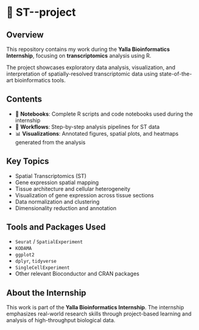 # 🧬 ST--project

## Overview
This repository contains my work during the **Yalla Bioinformatics Internship**, focusing on **transcriptomics** analysis using R.

The project showcases exploratory data analysis, visualization, and interpretation of spatially-resolved transcriptomic data using state-of-the-art bioinformatics tools.

## Contents
- 📒 **Notebooks**: Complete R scripts and code notebooks used during the internship  
- 🔬 **Workflows**: Step-by-step analysis pipelines for ST data  
- 📊 **Visualizations**: Annotated figures, spatial plots, and heatmaps generated from the analysis

## Key Topics
- Spatial Transcriptomics (ST)
- Gene expression spatial mapping
- Tissue architecture and cellular heterogeneity
- Visualization of gene expression across tissue sections
- Data normalization and clustering
- Dimensionality reduction and annotation

## Tools and Packages Used
- `Seurat` / `SpatialExperiment`
- `KODAMA`
- `ggplot2`
- `dplyr`, `tidyverse`
- `SingleCellExperiment`
- Other relevant Bioconductor and CRAN packages

## About the Internship
This work is part of the **Yalla Bioinformatics Internship**. The internship emphasizes real-world research skills through project-based learning and analysis of high-throughput biological data.

